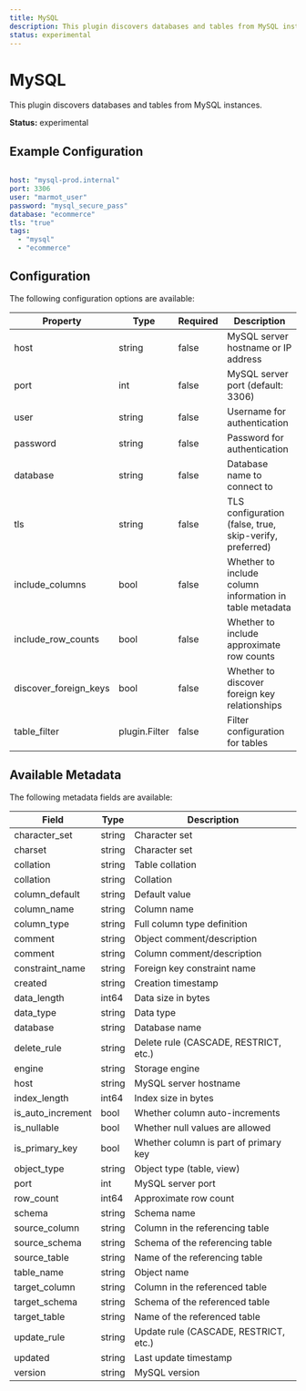 ```yaml
---
title: MySQL
description: This plugin discovers databases and tables from MySQL instances.
status: experimental
---
```


# MySQL

This plugin discovers databases and tables from MySQL instances.

**Status:** experimental

## Example Configuration

```yaml

host: "mysql-prod.internal"
port: 3306
user: "marmot_user"
password: "mysql_secure_pass"
database: "ecommerce"
tls: "true"
tags:
  - "mysql"
  - "ecommerce"

```

## Configuration
The following configuration options are available:

| Property | Type | Required | Description |
|----------|------|----------|-------------|
| host | string | false | MySQL server hostname or IP address |
| port | int | false | MySQL server port (default: 3306) |
| user | string | false | Username for authentication |
| password | string | false | Password for authentication |
| database | string | false | Database name to connect to |
| tls | string | false | TLS configuration (false, true, skip-verify, preferred) |
| include_columns | bool | false | Whether to include column information in table metadata |
| include_row_counts | bool | false | Whether to include approximate row counts |
| discover_foreign_keys | bool | false | Whether to discover foreign key relationships |
| table_filter | plugin.Filter | false | Filter configuration for tables |

## Available Metadata

The following metadata fields are available:

| Field | Type | Description |
|-------|------|-------------|
| character_set | string | Character set |
| charset | string | Character set |
| collation | string | Table collation |
| collation | string | Collation |
| column_default | string | Default value |
| column_name | string | Column name |
| column_type | string | Full column type definition |
| comment | string | Object comment/description |
| comment | string | Column comment/description |
| constraint_name | string | Foreign key constraint name |
| created | string | Creation timestamp |
| data_length | int64 | Data size in bytes |
| data_type | string | Data type |
| database | string | Database name |
| delete_rule | string | Delete rule (CASCADE, RESTRICT, etc.) |
| engine | string | Storage engine |
| host | string | MySQL server hostname |
| index_length | int64 | Index size in bytes |
| is_auto_increment | bool | Whether column auto-increments |
| is_nullable | bool | Whether null values are allowed |
| is_primary_key | bool | Whether column is part of primary key |
| object_type | string | Object type (table, view) |
| port | int | MySQL server port |
| row_count | int64 | Approximate row count |
| schema | string | Schema name |
| source_column | string | Column in the referencing table |
| source_schema | string | Schema of the referencing table |
| source_table | string | Name of the referencing table |
| table_name | string | Object name |
| target_column | string | Column in the referenced table |
| target_schema | string | Schema of the referenced table |
| target_table | string | Name of the referenced table |
| update_rule | string | Update rule (CASCADE, RESTRICT, etc.) |
| updated | string | Last update timestamp |
| version | string | MySQL version |